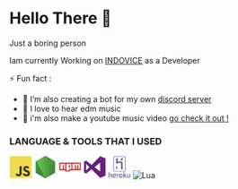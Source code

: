 # Hello There 👋

Just a boring person
<!--
**sisodiya2421/sisodiya2421** is a ✨ _special_ ✨ repository because its `README.md` (this file) appears on your GitHub profile.

Here are some ideas to get you started:

- 🔭 I’m currently working on ...
- 🌱 I’m currently learning ...
- 👯 I’m looking to collaborate on ...
- 🤔 I’m looking for help with ...
- 💬 Ask me about ...
- 📫 How to reach me: ...
- 😄 Pronouns: ...
- ⚡ Fun fact: ...
-->

Iam currently Working on [INDOVICE](https://servers.fivem.net/servers/detail/34zaor) as a Developer

⚡ Fun fact :
- 👯 I’m also creating a bot for my own [discord server](https://discord.st/senjawave)
- :musical_note: I love to hear edm music 
- 🤔 i'm also make a youtube music video [go check it out !](https://www.youtube.com/channel/UCbSRdIKql2-fG0t-KbkBk_Q)

### LANGUAGE & TOOLS THAT I USED

<p align="left"><img src="https://github.com/devicons/devicon/blob/master/icons/javascript/javascript-original.svg" alt="JavaScript" width="40" height="40"/> <img src="https://github.com/devicons/devicon/blob/master/icons/nodejs/nodejs-original.svg" alt="nodejs" width="40" height="40"/> <img src="https://github.com/devicons/devicon/blob/master/icons/npm/npm-original-wordmark.svg" alt="npm" width="40" height="40"/> <img src="https://github.com/devicons/devicon/blob/master/icons/visualstudio/visualstudio-plain.svg" alt="VisualStudio" width="40" height="40"/> <img src="https://github.com/devicons/devicon/blob/master/icons/heroku/heroku-original-wordmark.svg" alt="Heroku" width="40" height="40"/> <img src="https://education.ti.com/-/media/ti/education/images/products/product-details/hero/solutions-lua-scripting-hero.png" alt="Lua" width="40" height="40"/></p>
